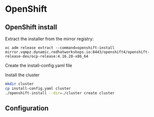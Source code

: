 # OpenShift

## OpenShift install

Extract the installer from the mirror registry:

`oc adm release extract --command=openshift-install mirror.vqmpz.dynamic.redhatworkshops.io:8443/openshift4/openshift-release-dev/ocp-release:4.16.20-x86_64`

Create the install-config.yaml file

Install the cluster

```bash
mkdir cluster
cp install-config.yaml cluster
./openshift-install --dir=./cluster create cluster
```

## Configuration
